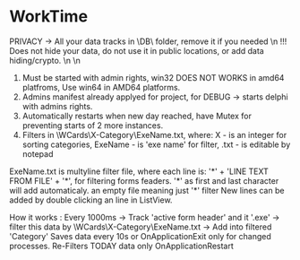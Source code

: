 # WorkTime
PRIVACY -> All your data tracks in \DB\ folder, remove it if you needed \n
!!! Does not hide your data, do not use it in public locations, or add data hiding/crypto. \n
 \n
1. Must be started with admin rights, win32 DOES NOT WORKS in amd64 platfroms, Use win64 in AMD64 platforms.
2. Admins manifest already applyed for project, for DEBUG -> starts delphi with admins rights.
3. Automatically restarts when new day reached, have Mutex for preventing starts of 2 more instances.
4. Filters in \WCards\X-Category\ExeName.txt, where:
X - is an integer for sorting categories, 
ExeName - is 'exe name' for filter, .txt - is editable by notepad

ExeName.txt is multyline filter file, where each line is:
'\*' + 'LINE TEXT FROM FILE' + '\*', for filtering forms feaders. '\*' as first and last character will add automaticaly.
an empty file meaning just '\*' filter
New lines can be added by double clicking an line in ListView.


How it works : 
Every 1000ms -> Track 'active form header' and it '.exe' -> filter this data by \WCards\X-Category\ExeName.txt -> Add into filtered 'Category'
Saves data every 10s or OnApplicationExit only for changed processes.
Re-Filters TODAY data only OnApplicationRestart
